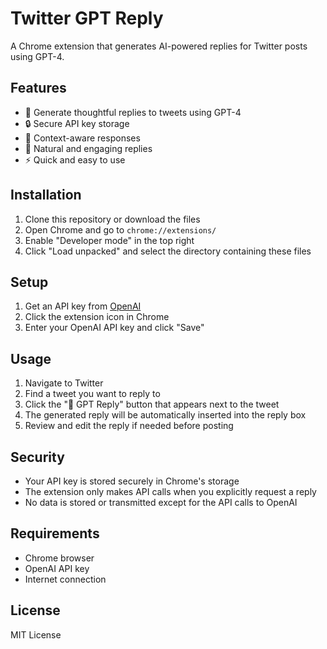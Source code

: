 # Twitter GPT Reply

A Chrome extension that generates AI-powered replies for Twitter posts using GPT-4.

## Features

- 🤖 Generate thoughtful replies to tweets using GPT-4
- 🔒 Secure API key storage
- 🎯 Context-aware responses
- 💬 Natural and engaging replies
- ⚡ Quick and easy to use

## Installation

1. Clone this repository or download the files
2. Open Chrome and go to `chrome://extensions/`
3. Enable "Developer mode" in the top right
4. Click "Load unpacked" and select the directory containing these files

## Setup

1. Get an API key from [OpenAI](https://platform.openai.com/api-keys)
2. Click the extension icon in Chrome
3. Enter your OpenAI API key and click "Save"

## Usage

1. Navigate to Twitter
2. Find a tweet you want to reply to
3. Click the "🤖 GPT Reply" button that appears next to the tweet
4. The generated reply will be automatically inserted into the reply box
5. Review and edit the reply if needed before posting

## Security

- Your API key is stored securely in Chrome's storage
- The extension only makes API calls when you explicitly request a reply
- No data is stored or transmitted except for the API calls to OpenAI

## Requirements

- Chrome browser
- OpenAI API key
- Internet connection

## License

MIT License